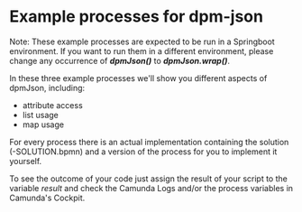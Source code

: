 # Example processes for dpm-json

Note: These example processes are expected to be run in a Springboot environment. If you want to run them in a different environment, please
change any occurrence of ***dpmJson()*** to ***dpmJson.wrap()***.

In these three example processes we'll show you different aspects of dpmJson, including:

- attribute access
- list usage
- map usage

For every process there is an actual implementation containing the solution (-SOLUTION.bpmn) and a version of the process for you to
implement it yourself.

To see the outcome of your code just assign the result of your script to the variable *result* and check the Camunda Logs and/or the process
variables in Camunda's Cockpit.
